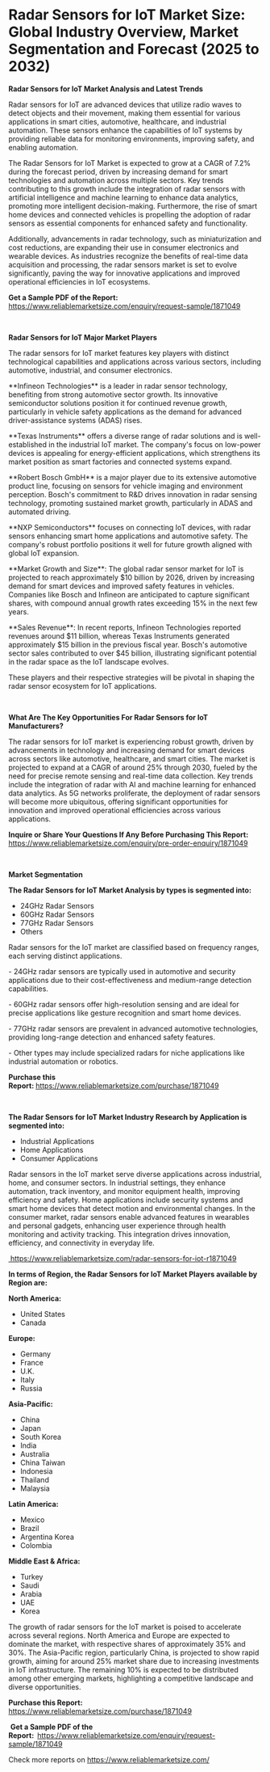 <p><h1>Radar Sensors for IoT Market Size: Global Industry Overview, Market Segmentation and Forecast (2025 to 2032)</h1></p><p><strong>Radar Sensors for IoT Market Analysis and Latest Trends</strong></p>
<p><p>Radar sensors for IoT are advanced devices that utilize radio waves to detect objects and their movement, making them essential for various applications in smart cities, automotive, healthcare, and industrial automation. These sensors enhance the capabilities of IoT systems by providing reliable data for monitoring environments, improving safety, and enabling automation.</p><p>The Radar Sensors for IoT Market is expected to grow at a CAGR of 7.2% during the forecast period, driven by increasing demand for smart technologies and automation across multiple sectors. Key trends contributing to this growth include the integration of radar sensors with artificial intelligence and machine learning to enhance data analytics, promoting more intelligent decision-making. Furthermore, the rise of smart home devices and connected vehicles is propelling the adoption of radar sensors as essential components for enhanced safety and functionality.</p><p>Additionally, advancements in radar technology, such as miniaturization and cost reductions, are expanding their use in consumer electronics and wearable devices. As industries recognize the benefits of real-time data acquisition and processing, the radar sensors market is set to evolve significantly, paving the way for innovative applications and improved operational efficiencies in IoT ecosystems.</p></p>
<p><strong>Get a Sample PDF of the Report:&nbsp;</strong> <a href="https://www.reliablemarketsize.com/enquiry/request-sample/1871049?utm_campaign=2192&utm_medium=2&utm_source=Github&utm_content=ia&utm_term=13022025&utm_id=radar-sensors-for-iot">https://www.reliablemarketsize.com/enquiry/request-sample/1871049</a></p>
<p>&nbsp;</p>
<p><strong>Radar Sensors for IoT Major Market Players</strong></p>
<p><p>The radar sensors for IoT market features key players with distinct technological capabilities and applications across various sectors, including automotive, industrial, and consumer electronics. </p><p>**Infineon Technologies** is a leader in radar sensor technology, benefiting from strong automotive sector growth. Its innovative semiconductor solutions position it for continued revenue growth, particularly in vehicle safety applications as the demand for advanced driver-assistance systems (ADAS) rises. </p><p>**Texas Instruments** offers a diverse range of radar solutions and is well-established in the industrial IoT market. The company's focus on low-power devices is appealing for energy-efficient applications, which strengthens its market position as smart factories and connected systems expand.</p><p>**Robert Bosch GmbH** is a major player due to its extensive automotive product line, focusing on sensors for vehicle imaging and environment perception. Bosch's commitment to R&D drives innovation in radar sensing technology, promoting sustained market growth, particularly in ADAS and automated driving.</p><p>**NXP Semiconductors** focuses on connecting IoT devices, with radar sensors enhancing smart home applications and automotive safety. The company's robust portfolio positions it well for future growth aligned with global IoT expansion.</p><p>**Market Growth and Size**: The global radar sensor market for IoT is projected to reach approximately $10 billion by 2026, driven by increasing demand for smart devices and improved safety features in vehicles. Companies like Bosch and Infineon are anticipated to capture significant shares, with compound annual growth rates exceeding 15% in the next few years.</p><p>**Sales Revenue**: In recent reports, Infineon Technologies reported revenues around $11 billion, whereas Texas Instruments generated approximately $15 billion in the previous fiscal year. Bosch's automotive sector sales contributed to over $45 billion, illustrating significant potential in the radar space as the IoT landscape evolves. </p><p>These players and their respective strategies will be pivotal in shaping the radar sensor ecosystem for IoT applications.</p></p>
<p>&nbsp;</p>
<p><strong>What Are The Key Opportunities For Radar Sensors for IoT Manufacturers?</strong></p>
<p><p>The radar sensors for IoT market is experiencing robust growth, driven by advancements in technology and increasing demand for smart devices across sectors like automotive, healthcare, and smart cities. The market is projected to expand at a CAGR of around 25% through 2030, fueled by the need for precise remote sensing and real-time data collection. Key trends include the integration of radar with AI and machine learning for enhanced data analytics. As 5G networks proliferate, the deployment of radar sensors will become more ubiquitous, offering significant opportunities for innovation and improved operational efficiencies across various applications.</p></p>
<p><strong>Inquire or Share Your Questions If Any Before Purchasing This Report:</strong> <a href="https://www.reliablemarketsize.com/enquiry/pre-order-enquiry/1871049?utm_campaign=2192&utm_medium=2&utm_source=Github&utm_content=ia&utm_term=13022025&utm_id=radar-sensors-for-iot">https://www.reliablemarketsize.com/enquiry/pre-order-enquiry/1871049</a></p>
<p>&nbsp;</p>
<p><strong>Market Segmentation</strong></p>
<p><strong>The Radar Sensors for IoT Market Analysis by types is segmented into:</strong></p>
<p><ul><li>24GHz Radar Sensors</li><li>60GHz Radar Sensors</li><li>77GHz Radar Sensors</li><li>Others</li></ul></p>
<p><p>Radar sensors for the IoT market are classified based on frequency ranges, each serving distinct applications. </p><p>- 24GHz radar sensors are typically used in automotive and security applications due to their cost-effectiveness and medium-range detection capabilities. </p><p>- 60GHz radar sensors offer high-resolution sensing and are ideal for precise applications like gesture recognition and smart home devices. </p><p>- 77GHz radar sensors are prevalent in advanced automotive technologies, providing long-range detection and enhanced safety features. </p><p>- Other types may include specialized radars for niche applications like industrial automation or robotics.</p></p>
<p><strong>Purchase this Report:&nbsp;</strong><a href="https://www.reliablemarketsize.com/purchase/1871049?utm_campaign=2192&utm_medium=2&utm_source=Github&utm_content=ia&utm_term=13022025&utm_id=radar-sensors-for-iot">https://www.reliablemarketsize.com/purchase/1871049</a></p>
<p>&nbsp;</p>
<p><strong>The Radar Sensors for IoT Market Industry Research by Application is segmented into:</strong></p>
<p><ul><li>Industrial Applications</li><li>Home Applications</li><li>Consumer Applications</li></ul></p>
<p><p>Radar sensors in the IoT market serve diverse applications across industrial, home, and consumer sectors. In industrial settings, they enhance automation, track inventory, and monitor equipment health, improving efficiency and safety. Home applications include security systems and smart home devices that detect motion and environmental changes. In the consumer market, radar sensors enable advanced features in wearables and personal gadgets, enhancing user experience through health monitoring and activity tracking. This integration drives innovation, efficiency, and connectivity in everyday life.</p></p>
<p><a href="https://www.reliablemarketsize.com/radar-sensors-for-iot-r1871049?utm_campaign=2192&utm_medium=2&utm_source=Github&utm_content=ia&utm_term=13022025&utm_id=radar-sensors-for-iot">&nbsp;https://www.reliablemarketsize.com/radar-sensors-for-iot-r1871049</a></p>
<p><strong>In terms of Region, the Radar Sensors for IoT Market Players available by Region are:</strong></p>
<p>
    <p> <strong> North America: </strong>
        <ul>
            <li>United States</li>
            <li>Canada</li>
        </ul>
        </p> 
    <p> <strong> Europe: </strong>
        <ul>
            <li>Germany</li>
            <li>France</li>
            <li>U.K.</li>
            <li>Italy</li>
            <li>Russia</li>
        </ul>
        </p> 
    <p> <strong> Asia-Pacific: </strong>
        <ul>
            <li>China</li>
            <li>Japan</li>
            <li>South Korea</li>
            <li>India</li>
            <li>Australia</li>
            <li>China Taiwan</li>
            <li>Indonesia</li>
            <li>Thailand</li>
            <li>Malaysia</li>
        </ul>
        </p> 
    <p> <strong> Latin America: </strong>
        <ul>
            <li>Mexico</li>
            <li>Brazil</li>
            <li>Argentina Korea</li>
            <li>Colombia</li>
        </ul>
        </p> 
    <p> <strong> Middle East & Africa: </strong>
        <ul>
            <li>Turkey</li>
            <li>Saudi</li>
            <li>Arabia</li>
            <li>UAE</li>
            <li>Korea</li>
        </ul>
    </p>
    </p>
<p><p>The growth of radar sensors for the IoT market is poised to accelerate across several regions. North America and Europe are expected to dominate the market, with respective shares of approximately 35% and 30%. The Asia-Pacific region, particularly China, is projected to show rapid growth, aiming for around 25% market share due to increasing investments in IoT infrastructure. The remaining 10% is expected to be distributed among other emerging markets, highlighting a competitive landscape and diverse opportunities.</p></p>
<p><strong>Purchase this Report: </strong><a href="https://www.reliablemarketsize.com/purchase/1871049?utm_campaign=2192&utm_medium=2&utm_source=Github&utm_content=ia&utm_term=13022025&utm_id=radar-sensors-for-iot">https://www.reliablemarketsize.com/purchase/1871049</a></p>
<p>&nbsp;<strong>Get a Sample PDF of the Report:&nbsp;&nbsp;</strong><a href="https://www.reliablemarketsize.com/enquiry/request-sample/1871049?utm_campaign=2192&utm_medium=2&utm_source=Github&utm_content=ia&utm_term=13022025&utm_id=radar-sensors-for-iot">https://www.reliablemarketsize.com/enquiry/request-sample/1871049</a></p>
<p><strong></strong></p>
<p>Check more reports on <a href="https://www.reliablemarketsize.com/?utm_campaign=2192&utm_medium=2&utm_source=Github&utm_content=ia&utm_term=13022025&utm_id=radar-sensors-for-iot">https://www.reliablemarketsize.com/</a></p>